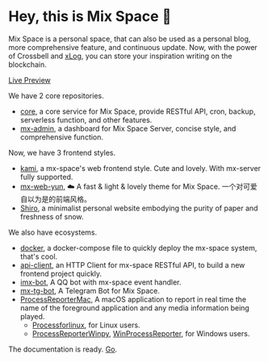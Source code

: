 # Hey, this is Mix Space 👋

Mix Space is a personal space, that can also be used as a personal blog, more comprehensive feature, and continuous update. Now, with the power of Crossbell and [xLog](https://xlog.app/), you can store your inspiration writing on the blockchain.

[Live Preview](https://innei.in)

We have 2 core repositories.

- [core](https://github.com/mx-space/mx-server), a core service for Mix Space, provide RESTful API, cron, backup, serverless function, and other features.
- [mx-admin](https://github.com/mx-space/mx-admin), a dashboard for Mix Space Server, concise style, and comprehensive function.

Now, we have 3 frontend styles.

- [kami](https://github.com/mx-space/kami), a mx-space's web frontend style. Cute and lovely. With mx-server fully supported.
- [mx-web-yun](https://github.com/mx-space/mx-web-yun), ☁️ A fast & light & lovely theme for Mix Space. 一个对可爱自以为是的前端风格。
- [Shiro](https://github.com/Innei/Shiro), a minimalist personal website embodying the purity of paper and freshness of snow.

We also have ecosystems.

- [docker](https://github.com/mx-space/docker), a docker-compose file to quickly deploy the mx-space system, that's cool.
- [api-client](https://github.com/mx-space/core/blob/master/packages/api-client), an HTTP Client for mx-space RESTful API, to build a new frontend project quickly.
- [imx-bot](https://github.com/Innei/imx-bot), A QQ bot with mx-space event handler.
- [mx-tg-bot](https://github.com/mx-space/mx-tg-bot), A Telegram Bot for Mix Space.
- [ProcessReporterMac](https://github.com/mx-space/ProcessReporterMac), A macOS application to report in real time the name of the foreground application and any media information being played.
  - [Processforlinux](https://github.com/ttimochan/processforlinux), for Linux users.
  - [ProcessReporterWinpy](https://github.com/TNXG/ProcessReporterWinpy), [WinProcessReporter](https://github.com/rdp-studio/WinProcessReporter), for Windows users.

The documentation is ready. [Go](https://github.com/mx-space/docs).
